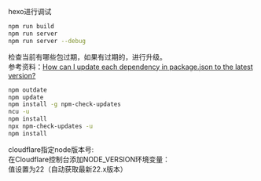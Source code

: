 hexo进行调试

```bash
npm run build
npm run server
npm run server --debug   
```

检查当前有哪些包过期，如果有过期的，进行升级。  
参考资料：[How can I update each dependency in package.json to the latest version?](https://stackoverflow.com/questions/16073603/how-can-i-update-each-dependency-in-package-json-to-the-latest-version)

```bash
npm outdate
npm update
npm install -g npm-check-updates
ncu -u
npm install
npx npm-check-updates -u
npm install
```

cloudflare指定node版本号:  
在Cloudflare控制台添加NODE_VERSION环境变量：  
值设置为22（自动获取最新22.x版本）